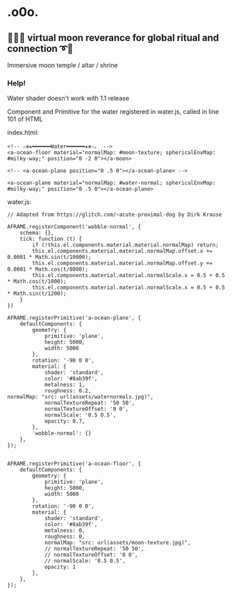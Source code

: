 # .o0o.

## 🤩➰➰ virtual moon reverance for global ritual and connection ➰🤩

Immersive moon temple / altar / shrine



### Help!
Water shader doesn't work with 1.1 release

Component and Primitive for the water registered in water.js, called in line 101 of HTML



index.html:

    <!-- ☆✼★━━━━━━Water━━━━━━★✼☆｡  -->
    <a-ocean-floor material="normalMap: #moon-texture; sphericalEnvMap: #milky-way;" position="0 -2 0"></a-moon>

    <!-- <a-ocean-plane position="0 .5 0"></a-ocean-plane> -->

    <a-ocean-plane material="normalMap: #water-normal; sphericalEnvMap: #milky-way;" position="0 .5 0"></a-ocean-plane>



water.js:

    // Adapted from https://glitch.com/~acute-proximal-dog by Dirk Krause

    AFRAME.registerComponent('wobble-normal', {
    	schema: {},
    	tick: function (t) {
    		if (!this.el.components.material.material.normalMap) return;
    		this.el.components.material.material.normalMap.offset.x += 0.0001 * Math.sin(t/10000);
    		this.el.components.material.material.normalMap.offset.y += 0.0001 * Math.cos(t/8000);
    		this.el.components.material.material.normalScale.x = 0.5 + 0.5 * Math.cos(t/1000);
    		this.el.components.material.material.normalScale.x = 0.5 + 0.5 * Math.sin(t/1200);
    	}
    })

    AFRAME.registerPrimitive('a-ocean-plane', {
    	defaultComponents: {
    		geometry: {
    			primitive: 'plane',
    			height: 5000,
    			width: 5000
    		},
    		rotation: '-90 0 0',
    		material: {
    			shader: 'standard',
    			color: '#8ab39f',
    			metalness: 1,
    			roughness: 0.2,
    normalMap: "src: url(assets/waternormals.jpg)",
    			normalTextureRepeat: '50 50',
    			normalTextureOffset: '0 0',
    			normalScale: '0.5 0.5',
    			opacity: 0.7,
    		},
    		'wobble-normal': {}
    	},
    });


    AFRAME.registerPrimitive('a-ocean-floor', {
    	defaultComponents: {
    		geometry: {
    			primitive: 'plane',
    			height: 5000,
    			width: 5000
    		},
    		rotation: '-90 0 0',
    		material: {
    			shader: 'standard',
    			color: '#8ab39f',
    			metalness: 0,
    			roughness: 0,
    			normalMap: "src: url(assets/moon-texture.jpg)",
    			// normalTextureRepeat: '50 50',
    			// normalTextureOffset: '0 0',
    			// normalScale: '0.5 0.5',
    			opacity: 1
    		},
    	},
    });
